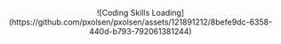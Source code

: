 <p align="center">![Coding Skills Loading](https://github.com/pxolsen/pxolsen/assets/121891212/8befe9dc-6358-440d-b793-792061381244)</p>
